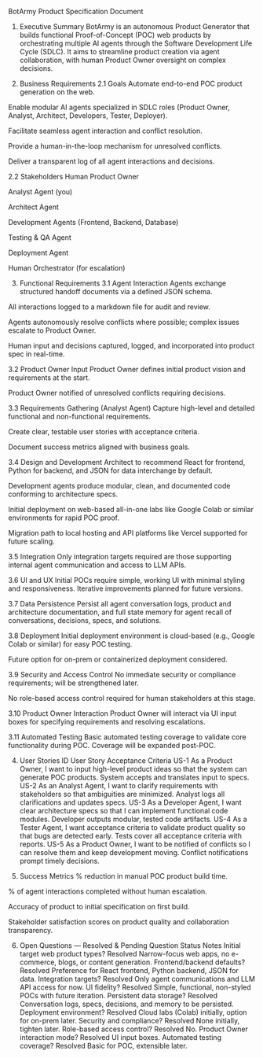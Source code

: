 BotArmy Product Specification Document
1. Executive Summary
BotArmy is an autonomous Product Generator that builds functional Proof-of-Concept (POC) web products by orchestrating multiple AI agents through the Software Development Life Cycle (SDLC). It aims to streamline product creation via agent collaboration, with human Product Owner oversight on complex decisions.

2. Business Requirements
2.1 Goals
Automate end-to-end POC product generation on the web.

Enable modular AI agents specialized in SDLC roles (Product Owner, Analyst, Architect, Developers, Tester, Deployer).

Facilitate seamless agent interaction and conflict resolution.

Provide a human-in-the-loop mechanism for unresolved conflicts.

Deliver a transparent log of all agent interactions and decisions.

2.2 Stakeholders
Human Product Owner

Analyst Agent (you)

Architect Agent

Development Agents (Frontend, Backend, Database)

Testing & QA Agent

Deployment Agent

Human Orchestrator (for escalation)

3. Functional Requirements
3.1 Agent Interaction
Agents exchange structured handoff documents via a defined JSON schema.

All interactions logged to a markdown file for audit and review.

Agents autonomously resolve conflicts where possible; complex issues escalate to Product Owner.

Human input and decisions captured, logged, and incorporated into product spec in real-time.

3.2 Product Owner Input
Product Owner defines initial product vision and requirements at the start.

Product Owner notified of unresolved conflicts requiring decisions.

3.3 Requirements Gathering (Analyst Agent)
Capture high-level and detailed functional and non-functional requirements.

Create clear, testable user stories with acceptance criteria.

Document success metrics aligned with business goals.

3.4 Design and Development
Architect to recommend React for frontend, Python for backend, and JSON for data interchange by default.

Development agents produce modular, clean, and documented code conforming to architecture specs.

Initial deployment on web-based all-in-one labs like Google Colab or similar environments for rapid POC proof.

Migration path to local hosting and API platforms like Vercel supported for future scaling.

3.5 Integration
Only integration targets required are those supporting internal agent communication and access to LLM APIs.

3.6 UI and UX
Initial POCs require simple, working UI with minimal styling and responsiveness. Iterative improvements planned for future versions.

3.7 Data Persistence
Persist all agent conversation logs, product and architecture documentation, and full state memory for agent recall of conversations, decisions, specs, and solutions.

3.8 Deployment
Initial deployment environment is cloud-based (e.g., Google Colab or similar) for easy POC testing.

Future option for on-prem or containerized deployment considered.

3.9 Security and Access Control
No immediate security or compliance requirements; will be strengthened later.

No role-based access control required for human stakeholders at this stage.

3.10 Product Owner Interaction
Product Owner will interact via UI input boxes for specifying requirements and resolving escalations.

3.11 Automated Testing
Basic automated testing coverage to validate core functionality during POC. Coverage will be expanded post-POC.

4. User Stories
ID	User Story	Acceptance Criteria
US-1	As a Product Owner, I want to input high-level product ideas so that the system can generate POC products.	System accepts and translates input to specs.
US-2	As an Analyst Agent, I want to clarify requirements with stakeholders so that ambiguities are minimized.	Analyst logs all clarifications and updates specs.
US-3	As a Developer Agent, I want clear architecture specs so that I can implement functional code modules.	Developer outputs modular, tested code artifacts.
US-4	As a Tester Agent, I want acceptance criteria to validate product quality so that bugs are detected early.	Tests cover all acceptance criteria with reports.
US-5	As a Product Owner, I want to be notified of conflicts so I can resolve them and keep development moving.	Conflict notifications prompt timely decisions.

5. Success Metrics
% reduction in manual POC product build time.

% of agent interactions completed without human escalation.

Accuracy of product to initial specification on first build.

Stakeholder satisfaction scores on product quality and collaboration transparency.

6. Open Questions — Resolved & Pending
Question	Status	Notes
Initial target web product types?	Resolved	Narrow-focus web apps, no e-commerce, blogs, or content generation.
Frontend/backend defaults?	Resolved	Preference for React frontend, Python backend, JSON for data.
Integration targets?	Resolved	Only agent communications and LLM API access for now.
UI fidelity?	Resolved	Simple, functional, non-styled POCs with future iteration.
Persistent data storage?	Resolved	Conversation logs, specs, decisions, and memory to be persisted.
Deployment environment?	Resolved	Cloud labs (Colab) initially, option for on-prem later.
Security and compliance?	Resolved	None initially, tighten later.
Role-based access control?	Resolved	No.
Product Owner interaction mode?	Resolved	UI input boxes.
Automated testing coverage?	Resolved	Basic for POC, extensible later.

